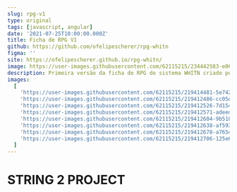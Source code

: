 ```yaml
---
slug: rpg-v1
type: original
tags: [javascript, angular]
date: '2021-07-25T10:00:00.000Z'
title: Ficha de RPG V1
github: https://github.com/ofelipescherer/rpg-whitn
figma: ''
site: https://ofelipescherer.github.io/rpg-whitn/
image: https://user-images.githubusercontent.com/62115215/234442583-e06d768b-a576-402b-a65a-afae67b94d35.png
description: Primeira versão da ficha de RPG do sistema WHITN criado por Felipe Scherer
images:
  [
    'https://user-images.githubusercontent.com/62115215/219414481-5e742828-8b76-45ef-8d0a-f98fdfba2aa1.gif',
    'https://user-images.githubusercontent.com/62115215/219412486-cc05d257-6e7a-4c3f-b0c7-9ea58169fbeb.png',
    'https://user-images.githubusercontent.com/62115215/219412526-7d154ee9-a50a-42cc-bc03-d4a1ed9bb78c.png',
    'https://user-images.githubusercontent.com/62115215/219412571-adeed80b-7312-42d7-8168-c9fedda435c3.png',
    'https://user-images.githubusercontent.com/62115215/219412604-9b51845a-e2ff-47ab-b455-6e5385436bb9.png',
    'https://user-images.githubusercontent.com/62115215/219412638-af593bc1-0bd8-41e2-b9d6-012aee99146d.png',
    'https://user-images.githubusercontent.com/62115215/219412678-a7654024-8cef-41e2-a0cd-011ab7daa3a3.png',
    'https://user-images.githubusercontent.com/62115215/219412706-125e60de-96f6-4af6-8afb-de8ad085b0ff.png'
  ]
---
```


# STRING 2 PROJECT

